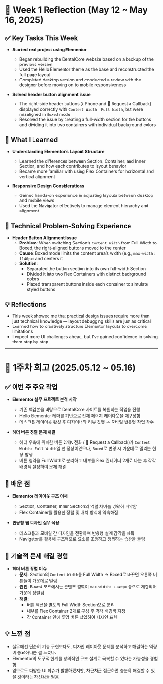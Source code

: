 # 📝 Week 1 Reflection (May 12 ~ May 16, 2025)

## ✅ Key Tasks This Week

- **Started real project using Elementor**  
  - Began rebuilding the DentalCore website based on a backup of the previous version  
  - Used the Hello Elementor theme as the base and reconstructed the full page layout  
  - Completed desktop version and conducted a review with the designer before moving on to mobile responsiveness

- **Solved header button alignment issue**  
  - The right-side header buttons (📞 Phone and 📅 Request a Callback) displayed correctly with `Content Width: Full Width`, but were misaligned in `Boxed` mode  
  - Resolved the issue by creating a full-width section for the buttons and dividing it into two containers with individual background colors

## 🧠 What I Learned

- **Understanding Elementor’s Layout Structure**  
  - Learned the differences between Section, Container, and Inner Section, and how each contributes to layout behavior  
  - Became more familiar with using Flex Containers for horizontal and vertical alignment

- **Responsive Design Considerations**  
  - Gained hands-on experience in adjusting layouts between desktop and mobile views  
  - Used the Navigator effectively to manage element hierarchy and alignment

## 🔧 Technical Problem-Solving Experience

- **Header Button Alignment Issue**  
  - **Problem**: When switching Section’s `Content Width` from Full Width to Boxed, the right-aligned buttons moved to the center  
  - **Cause**: Boxed mode limits the content area’s width (e.g., `max-width: 1140px`) and centers it  
  - **Solution**:
    - Separated the button section into its own full-width Section  
    - Divided it into two Flex Containers with distinct background colors  
    - Placed transparent buttons inside each container to simulate styled buttons

## 💡 Reflections

- This week showed me that practical design issues require more than just technical knowledge — layout debugging skills are just as critical  
- Learned how to creatively structure Elementor layouts to overcome limitations  
- I expect more UI challenges ahead, but I’ve gained confidence in solving them step by step

---

# 📝 1주차 회고 (2025.05.12 ~ 05.16)

## ✅ 이번 주 주요 작업

- **Elementor 실무 프로젝트 본격 시작**  
  - 기존 백업본을 바탕으로 DentalCore 사이트를 복원하는 작업을 진행  
  - Hello Elementor 테마를 기반으로 전체 페이지 레이아웃을 재구성함  
  - 데스크톱 레이아웃 완성 후 디자이너와 리뷰 진행 → 모바일 반응형 작업 착수

- **헤더 버튼 정렬 문제 해결**  
  - 헤더 우측에 위치한 버튼 2개(📞 전화 / 📅 Request a Callback)가 `Content Width: Full Width`일 땐 정상이었으나, `Boxed`로 변경 시 가운데로 밀리는 현상 발생  
  - 버튼 영역을 Full Width로 분리하고 내부를 Flex 컨테이너 2개로 나눈 후 각각 배경색 설정하여 문제 해결

## 🧠 배운 점

- **Elementor 레이아웃 구조 이해**  
  - Section, Container, Inner Section의 역할 차이를 명확히 파악함  
  - Flex Container를 활용한 정렬 및 배치 방식에 익숙해짐

- **반응형 웹 디자인 실무 적용**  
  - 데스크톱과 모바일 간 디자인을 전환하며 반응형 설계 감각을 체득  
  - Navigator를 활용해 구조적으로 요소를 조정하고 정리하는 습관을 들임

## 🔧 기술적 문제 해결 경험

- **헤더 버튼 정렬 이슈**  
  - **문제**: Section의 `Content Width`를 Full Width → Boxed로 바꾸면 오른쪽 버튼들이 가운데로 밀림  
  - **원인**: Boxed 모드에서는 콘텐츠 영역이 `max-width: 1140px` 등으로 제한되며 가운데 정렬됨  
  - **해결**:
    - 버튼 섹션을 별도의 Full Width Section으로 분리
    - 내부를 Flex Container 2개로 구성 후 각각 배경색 지정
    - 각 Container 안에 투명 버튼 삽입하여 디자인 표현

## 💡 느낀 점

- 실무에선 단순히 기능 구현보다도, 디자인 레이아웃 문제를 분석하고 해결하는 역량이 중요하다는 걸 느꼈다.
- Elementor의 도구적 한계를 창의적인 구조 설계로 극복할 수 있다는 가능성을 경험함
- 앞으로도 다양한 UI 이슈가 발생하겠지만, 차근차근 접근하면 충분히 해결할 수 있을 것이라는 자신감을 얻음


